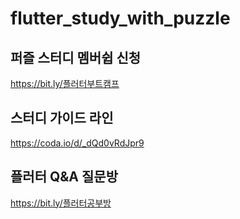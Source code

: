 # flutter_study_with_puzzle

## 퍼즐 스터디 멤버쉽 신청
https://bit.ly/플러터부트캠프

## 스터디 가이드 라인
https://coda.io/d/_dQd0vRdJpr9

## 플러터 Q&A 질문방
https://bit.ly/플러터공부방

